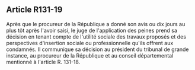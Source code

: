 Article R131-19
----
Après que le procureur de la République a donné son avis ou dix jours au plus
tôt après l'avoir saisi, le juge de l'application des peines prend sa décision
en tenant compte de l'utilité sociale des travaux proposés et des perspectives
d'insertion sociale ou professionnelle qu'ils offrent aux condamnés. Il
communique sa décision au président du tribunal de grande instance, au procureur
de la République et au conseil départemental mentionné à l'article R. 131-18.

